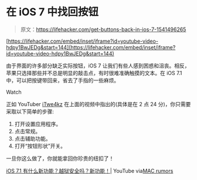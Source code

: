 # 在 iOS 7 中找回按钮

> 原文：<https://lifehacker.com/get-buttons-back-in-ios-7-1541496265>

 [https://lifehacker.com/embed/inset/iframe?id=youtube-video-hdpy1BwJEDg&start=144](https://lifehacker.com/embed/inset/iframe?id=youtube-video-hdpy1BwJEDg&start=144) 

由于界面的许多部分缺乏实际按钮，iOS 7 让我们有些人感到困惑和沮丧。相反，苹果只选择那些并不总是明显的敲击点，有时很难准确触摸的文本。在 iOS 7.1 中，可以把按键带回来，省去了手指的一些麻烦。

Watch

正如 YouTuber [iTwe4kz](http://www.youtube.com/user/iTwe4kz) 在上面的视频中指出的(具体是在 2 点 24 分)，你只需要采取以下简单的步骤:

1.  打开设置应用程序。
2.  点击常规。
3.  点击辅助功能。
4.  打开“按钮形状”开关。

一旦你这么做了，你就能拿回你珍贵的纽扣了！

[iOS 7.1 有什么新功能？越狱安全吗？新功能！](http://www.youtube.com/watch?v=hdpy1BwJEDg#t=144)| YouTube via[MAC rumors](http://www.macrumors.com/2014/03/10/ios-7-1-video-guide/)